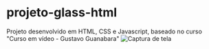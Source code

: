 # projeto-glass-html
Projeto desenvolvido em HTML, CSS e Javascript, baseado no curso "Curso em vídeo - Gustavo Guanabara"
![Captura de tela](https://user-images.githubusercontent.com/65192646/212171784-96f67571-a6fb-4960-9ec7-e66d5ce24e44.jpg)
